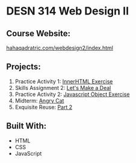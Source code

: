 # DESN 314 Web Design II
## Course Website:
[hahaqadratric.com/webdesign2/index.html](https://hahaqadratric.com/webdesign2/index.html)

## Projects:
1. Practice Activity 1: [InnerHTML Exercise](https://wenleeqc.github.io/innerHTML/)
2. Skills Assignment 2: [Let's Make a Deal](https://wenleeqc.github.io/lets-make-a-deal/)
3. Practice Activity 2: [Javascript Object Exercise](https://wenleeqc.github.io/object/object-lesson.html)
4. Midterm: [Angry Cat](https://wenleeqc.github.io/angry-cat/)
5. Exquisite Reuse: [Part 2](https://wenleeqc.github.io/exquisite-reuse-part-2/)

## Built With:
- HTML
- CSS
- JavaScript